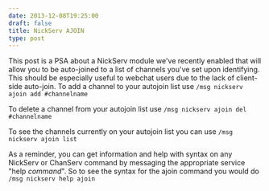 ```yaml
--- 
date: 2013-12-08T19:25:00
draft: false
title: NickServ AJOIN
type: post
---
```


This post is a PSA about a NickServ module we've recently enabled that will allow you to be auto-joined to a list of channels you've set upon identifying.  This should be especially useful to webchat users due to the lack of client-side auto-join.  To add a channel to your autojoin list use 
`/msg nickserv ajoin add #channelname`

To delete a channel from your autojoin list use 
`/msg nickserv ajoin del #channelname`

To see the channels currently on your autojoin list you can use
`/msg nickserv ajoin list`

As a reminder, you can get information and help with syntax on any NickServ or ChanServ command by messaging the appropriate service "help *command*".  So to see the syntax for the ajoin command you would do
`/msg nickserv help ajoin`
